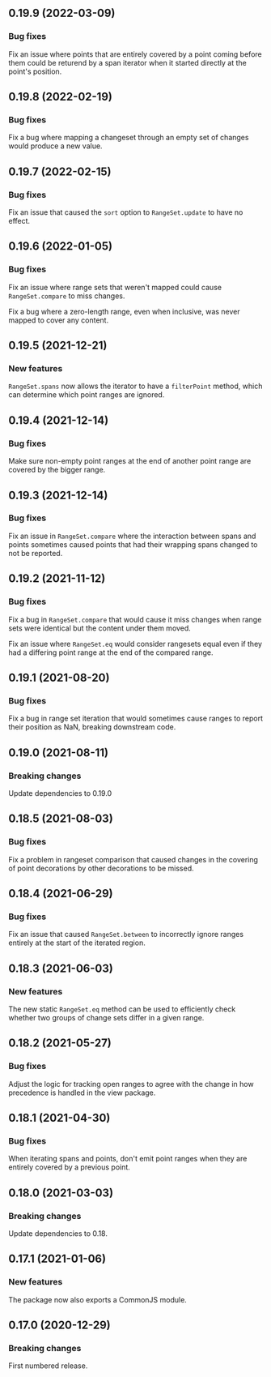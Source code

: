 ## 0.19.9 (2022-03-09)

### Bug fixes

Fix an issue where points that are entirely covered by a point coming before them could be returend by a span iterator when it started directly at the point's position.

## 0.19.8 (2022-02-19)

### Bug fixes

Fix a bug where mapping a changeset through an empty set of changes would produce a new value.

## 0.19.7 (2022-02-15)

### Bug fixes

Fix an issue that caused the `sort` option to `RangeSet.update` to have no effect.

## 0.19.6 (2022-01-05)

### Bug fixes

Fix an issue where range sets that weren't mapped could cause `RangeSet.compare` to miss changes.

Fix a bug where a zero-length range, even when inclusive, was never mapped to cover any content.

## 0.19.5 (2021-12-21)

### New features

`RangeSet.spans` now allows the iterator to have a `filterPoint` method, which can determine which point ranges are ignored.

## 0.19.4 (2021-12-14)

### Bug fixes

Make sure non-empty point ranges at the end of another point range are covered by the bigger range.

## 0.19.3 (2021-12-14)

### Bug fixes

Fix an issue in `RangeSet.compare` where the interaction between spans and points sometimes caused points that had their wrapping spans changed to not be reported.

## 0.19.2 (2021-11-12)

### Bug fixes

Fix a bug in `RangeSet.compare` that would cause it miss changes when range sets were identical but the content under them moved.

Fix an issue where `RangeSet.eq` would consider rangesets equal even if they had a differing point range at the end of the compared range.

## 0.19.1 (2021-08-20)

### Bug fixes

Fix a bug in range set iteration that would sometimes cause ranges to report their position as NaN, breaking downstream code.

## 0.19.0 (2021-08-11)

### Breaking changes

Update dependencies to 0.19.0

## 0.18.5 (2021-08-03)

### Bug fixes

Fix a problem in rangeset comparison that caused changes in the covering of point decorations by other decorations to be missed.

## 0.18.4 (2021-06-29)

### Bug fixes

Fix an issue that caused `RangeSet.between` to incorrectly ignore ranges entirely at the start of the iterated region.

## 0.18.3 (2021-06-03)

### New features

The new static `RangeSet.eq` method can be used to efficiently check whether two groups of change sets differ in a given range.

## 0.18.2 (2021-05-27)

### Bug fixes

Adjust the logic for tracking open ranges to agree with the change in how precedence is handled in the view package.

## 0.18.1 (2021-04-30)

### Bug fixes

When iterating spans and points, don't emit point ranges when they are entirely covered by a previous point.

## 0.18.0 (2021-03-03)

### Breaking changes

Update dependencies to 0.18.

## 0.17.1 (2021-01-06)

### New features

The package now also exports a CommonJS module.

## 0.17.0 (2020-12-29)

### Breaking changes

First numbered release.

